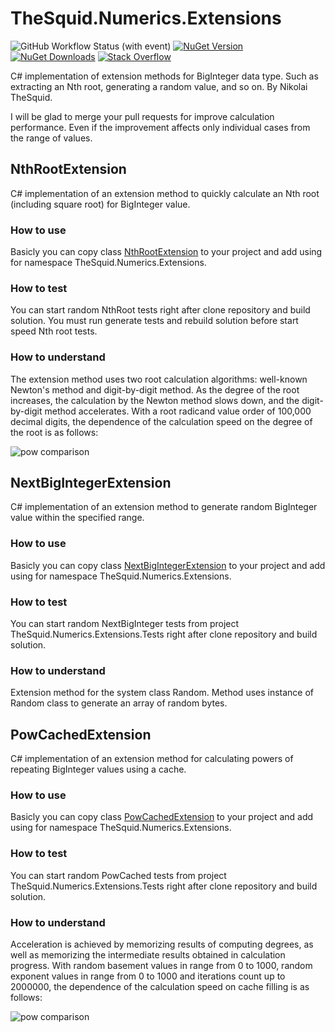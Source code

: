 # TheSquid.Numerics.Extensions
![GitHub Workflow Status (with event)](https://img.shields.io/github/actions/workflow/status/TheSquidCombatant/TheSquid.Numerics.Extensions/push-version.yml)
[![NuGet Version](http://img.shields.io/nuget/v/TheSquid.Numerics.Extensions.svg?style=flat&color=green)](https://www.nuget.org/packages/TheSquid.Numerics.Extensions/)
[![NuGet Downloads](https://img.shields.io/nuget/dt/TheSquid.Numerics.Extensions.svg)](https://www.nuget.org/packages/TheSquid.Numerics.Extensions/)
[![Stack Overflow](https://img.shields.io/badge/stack%20overflow-TheSquid.Numerics.Extensions-green.svg)](http://stackoverflow.com/questions/tagged/TheSquid.Numerics.Extensions)

C# implementation of extension methods for BigInteger data type. Such as extracting an Nth root, generating a random value, and so on. By Nikolai TheSquid.

I will be glad to merge your pull requests for improve calculation performance. Even if the improvement affects only individual cases from the range of values.

## NthRootExtension
C# implementation of an extension method to quickly calculate an Nth root (including square root) for BigInteger value.

### How to use
Basicly you can copy class [NthRootExtension](TheSquid.Numerics.Extensions/NthRootExtension.cs) to your project and add using for namespace TheSquid.Numerics.Extensions.

### How to test
You can start random NthRoot tests right after clone repository and build solution. You must run generate tests and rebuild solution before start speed Nth root tests.

### How to understand
The extension method uses two root calculation algorithms: well-known Newton's method and digit-by-digit method. As the degree of the root increases, the calculation by the Newton method slows down, and the digit-by-digit method accelerates. With a root radicand value order of 100,000 decimal digits, the dependence of the calculation speed on the degree of the root is as follows:

![pow comparison](https://github.com/TheSquidCombatant/NthRootExtension/assets/102874947/6d63160a-b02c-40dd-85b9-43f7b5f8c9e3)

## NextBigIntegerExtension
C# implementation of an extension method to generate random BigInteger value within the specified range.

### How to use
Basicly you can copy class [NextBigIntegerExtension](TheSquid.Numerics.Extensions/NextBigIntegerExtension.cs) to your project and add using for namespace TheSquid.Numerics.Extensions.

### How to test
You can start random NextBigInteger tests from project TheSquid.Numerics.Extensions.Tests right after clone repository and build solution.

### How to understand
Extension method for the system class Random. Method uses instance of Random class to generate an array of random bytes.

## PowCachedExtension
C# implementation of an extension method for calculating powers of repeating BigInteger values using a cache.

### How to use
Basicly you can copy class [PowCachedExtension](TheSquid.Numerics.Extensions/PowCachedExtension.cs) to your project and add using for namespace TheSquid.Numerics.Extensions.

### How to test
You can start random PowCached tests from project TheSquid.Numerics.Extensions.Tests right after clone repository and build solution.

### How to understand
Acceleration is achieved by memorizing results of computing degrees, as well as memorizing the intermediate results obtained in calculation progress. With random basement values in range from 0 to 1000, random exponent values in range from 0 to 1000 and iterations count up to 2000000, the dependence of the calculation speed on cache filling is as follows:

![pow comparison](https://github.com/TheSquidCombatant/TheSquid.Numerics.Extensions/assets/102874947/5cf3d307-cbab-4da6-a1b0-7409f759e516)
